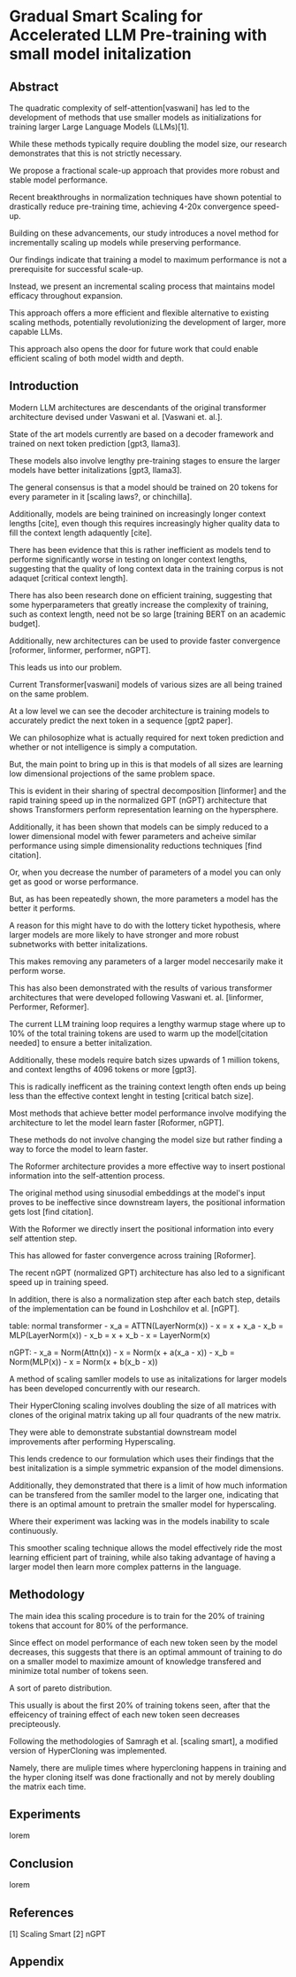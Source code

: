 # Gradual Smart Scaling for Accelerated LLM Pre-training with small model initalization 


## Abstract
The quadratic complexity of self-attention[vaswani] has led to the development of methods that use smaller models as initializations for training larger Large Language Models (LLMs)[1].

While these methods typically require doubling the model size, our research demonstrates that this is not strictly necessary. 

We propose a fractional scale-up approach that provides more robust and stable model performance. 

Recent breakthroughs in normalization techniques have shown potential to drastically reduce pre-training time, achieving 4-20x convergence speed-up. 

Building on these advancements, our study introduces a novel method for incrementally scaling up models while preserving performance. 

Our findings indicate that training a model to maximum performance is not a prerequisite for successful scale-up. 

Instead, we present an incremental scaling process that maintains model efficacy throughout expansion. 

This approach offers a more efficient and flexible alternative to existing scaling methods, potentially revolutionizing the development of larger, more capable LLMs.

This approach also opens the door for future work that could enable efficient scaling of both model width and depth.


## Introduction

Modern LLM architectures are descendants of the original transformer architecture devised under Vaswani et al. [Vaswani et. al.].

State of the art models currently are based on a decoder framework and trained on next token prediction [gpt3, llama3].

These models also involve lengthy pre-training stages to ensure the larger models have better initalizations [gpt3, llama3].

The general consensus is that a model should be trained on 20 tokens for every parameter in it [scaling laws?, or chinchilla].

Additionally, models are being trainined on increasingly longer context lengths [cite], even though this requires increasingly higher quality data to fill the context length adaquently [cite].


There has been evidence that this is rather inefficient as models tend to performe significantly worse in testing on longer context lengths, suggesting that the quality of long context data in the training corpus is not adaquet [critical context length].

There has also been research done on efficient training, suggesting that some hyperparameters that greatly increase the complexity of training, such as context length, need not be so large [training BERT on an academic budget].

Additionally, new architectures can be used to provide faster convergence [roformer, linformer, performer, nGPT].


This leads us into our problem.

Current Transformer[vaswani] models of various sizes are all being trained on the same problem.

At a low level we can see the decoder architecture is training models to accurately predict the next token in a sequence [gpt2 paper].

We can philosophize what is actually required for next token prediction and whether or not intelligence is simply a computation. 

But, the main point to bring up in this is that models of all sizes are learning low dimensional projections of the same problem space.

This is evident in their sharing of spectral decomposition [linformer] and the rapid training speed up in the normalized GPT (nGPT) architecture that shows Transformers perform representation learning on the hypersphere.


Additionally, it has been shown that models can be simply reduced to a lower dimensional model with fewer parameters and acheive similar performance using simple dimensionality reductions techniques [find citation].

Or, when you decrease the number of parameters of a model you can only get as good or worse performance.

But, as has been repeatedly shown, the more parameters a model has the better it performs. 

A reason for this might have to do with the lottery ticket hypothesis, where larger models are more likely to have stronger and more robust subnetworks with better initalizations.

This makes removing any parameters of a larger model neccesarily make it perform worse. 

This has also been demonstrated with the results of various transformer architectures that were developed following Vaswani et. al. [linformer, Performer, Reformer].


The current LLM training loop requires a lengthy warmup stage where up to 10% of the total training tokens are used to warm up the model[citation needed] to ensure a better initalization. 

Additionally, these models require batch sizes upwards of 1 million tokens, and context lengths of 4096 tokens or more [gpt3].

This is radically inefficent as the training context length often ends up being less than the effective context lenght in testing [critical batch size].


Most methods that achieve better model performance involve modifying the architecture to let the model learn faster [Roformer, nGPT]. 

These methods do not involve changing the model size but rather finding a way to force the model to learn faster. 


The Roformer architecture provides a more effective way to insert postional information into the self-attention process.

The original method using sinusodial embeddings at the model's input proves to be ineffective since downstream layers, the positional information gets lost [find citation].

With the Roformer we directly insert the positional information into every self attention step.

This has allowed for faster convergence across training [Roformer].



The recent nGPT (normalized GPT) architecture has also led to a significant speed up in training speed.

In addition, there is also a normalization step after each batch step, details of the implementation can be found in Loshchilov et al. [nGPT].


table:
normal transformer
    - x_a = ATTN(LayerNorm(x))
    - x = x + x_a
    - x_b = MLP(LayerNorm(x))
    - x_b = x + x_b
    - x = LayerNorm(x)

nGPT:
    - x_a = Norm(Attn(x))
    - x = Norm(x + a(x_a - x))
    - x_b = Norm(MLP(x))
    - x = Norm(x + b(x_b - x))

A method of scaling samller models to use as initalizations for larger models has been developed concurrently with our research. 

Their HyperCloning scaling involves doubling the size of all matrices with clones of the original matrix taking up all four quadrants of the new matrix.

They were able to demonstrate substantial downstream model improvements after performing Hyperscaling.


This lends credence to our formulation which uses their findings that the best initalization is a simple symmetric expansion of the model dimensions.

Additionally, they demonstrated that there is a limit of how much information can be transfered from the samller model to the larger one, indicating that there is an optimal amount to pretrain the smaller model for hyperscaling.

Where their experiment was lacking was in the models inability to scale continuously.

This smoother scaling technique allows the model effectively ride the most learning efficient part of training, while also taking advantage of having a larger model then learn more complex patterns in the language.



## Methodology

The main idea this scaling procedure is to train for the 20% of training tokens that account for 80% of the performance.

Since effect on model performance of each new token seen by the model decreases, this suggests that there is an optimal ammount of training to do on a smaller model to maximize amount of knowledge transfered and minimize total number of tokens seen.

A sort of pareto distribution.

This usually is about the first 20% of training tokens seen, after that the effeicency of training effect of each new token seen decreases precipteously.

Following the methodologies of Samragh et al. [scaling smart], a modified version of HyperCloning was implemented.

Namely, there are muliple times where hypercloning happens in training and the hyper cloning itself was done fractionally and not by merely doubling the matrix each time.


## Experiments
lorem

## Conclusion
lorem

## References
[1] Scaling Smart
[2] nGPT

## Appendix


